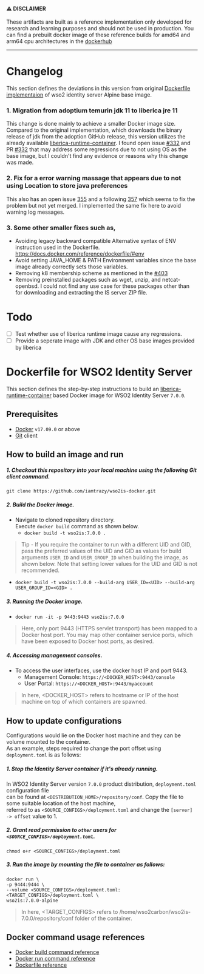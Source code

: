 #### ⚠️ DISCLAIMER

These artifacts are built as a reference implementation only developed for research and learning purposes and should not be used in production. You can find a prebuilt docker image of these reference builds for amd64 and arm64 cpu architectures in the [dockerhub]("https://hub.docker.com/r/iamtrazy/wso2is")

---

# Changelog

This section defines the deviations in this version from original [Dockerfile implementaion](https://github.com/wso2/docker-is/blob/master/dockerfiles/alpine/is/Dockerfile) of wso2 identity server Alpine base image.

### 1. Migration from adoptium temurin jdk 11 to liberica jre 11

This change is done mainly to achieve a smaller Docker image size. Compared to the original implementation, which downloads the binary release of jdk from the adoption GitHub release, this version utilizes the already available [liberica-runtime-container](https://hub.docker.com/r/bellsoft/liberica-runtime-container). I found open issue [#332](https://github.com/wso2/docker-is/issues/333) and PR [#332](https://github.com/wso2/docker-is/pull/332) that may address some regressions due to not using OS as the base image, but I couldn't find any evidence or reasons why this change was made.

### 2. Fix for a error warning massage that appears due to not using Location to store java preferences

This also has an open issue [355]("https://github.com/wso2/docker-is/issues/355") and a following [357]("https://github.com/wso2/docker-is/pull/357") which seems to fix the problem but not yet merged. I implemented the same fix here to avoid warning log messages.

### 3. Some other smaller fixes such as,
- Avoiding legacy backward compatible Alternative syntax of ENV instruction used in the Dockerfile. https://docs.docker.com/reference/dockerfile/#env
- Avoid setting JAVA_HOME & PATH Environment variables since the base image already correctly sets those variables.
- Removing k8 membership scheme as mentioned in the [#403]("https://github.com/wso2/docker-is/pull/403)
- Removing preinstalled packages such as wget, unzip, and netcat-openbsd. I could not find any use case for these packages other than for downloading and extracting the IS server ZIP file.

# Todo

- [ ] Test whether use of liberica runtime image cause any regressions.
- [ ] Provide a seperate image with JDK and other OS base images provided by liberica

# Dockerfile for WSO2 Identity Server

This section defines the step-by-step instructions to build an [liberica-runtime-container](https://hub.docker.com/r/bellsoft/liberica-runtime-container) based Docker image for WSO2 Identity Server `7.0.0`.

## Prerequisites

- [Docker](https://www.docker.com/get-docker) `v17.09.0` or above
- [Git](https://git-scm.com/book/en/v2/Getting-Started-Installing-Git) client

## How to build an image and run

##### 1. Checkout this repository into your local machine using the following Git client command.

```
git clone https://github.com/iamtrazy/wso2is-docker.git
```

##### 2. Build the Docker image.

- Navigate to cloned repository directory. <br>
  Execute `docker build` command as shown below.
  - `docker build -t wso2is:7.0.0 .`

> Tip - If you require the container to run with a different UID and GID, pass the preferred values of the UID and GID
> as values for build arguments `USER_ID` and `USER_GROUP_ID` when building the image, as shown below. Note
> that setting lower values for the UID and GID is not recommended.

- `docker build -t wso2is:7.0.0 --build-arg USER_ID=<UID> --build-arg USER_GROUP_ID=<GID> .`

##### 3. Running the Docker image.

- `docker run -it -p 9443:9443 wso2is:7.0.0`

> Here, only port 9443 (HTTPS servlet transport) has been mapped to a Docker host port.
> You may map other container service ports, which have been exposed to Docker host ports, as desired.

##### 4. Accessing management consoles.

- To access the user interfaces, use the docker host IP and port 9443.
  - Management Console: `https://<DOCKER_HOST>:9443/console`
  - User Portal: `https://<DOCKER_HOST>:9443/myaccount`

> In here, <DOCKER_HOST> refers to hostname or IP of the host machine on top of which containers are spawned.

## How to update configurations

Configurations would lie on the Docker host machine and they can be volume mounted to the container. <br>
As an example, steps required to change the port offset using `deployment.toml` is as follows:

##### 1. Stop the Identity Server container if it's already running.

In WSO2 Identity Server version `7.0.0` product distribution, `deployment.toml` configuration file <br>
can be found at `<DISTRIBUTION_HOME>/repository/conf`. Copy the file to some suitable location of the host machine, <br>
referred to as `<SOURCE_CONFIGS>/deployment.toml` and change the `[server] -> offset` value to 1.

##### 2. Grant read permission to `other` users for `<SOURCE_CONFIGS>/deployment.toml`.

```
chmod o+r <SOURCE_CONFIGS>/deployment.toml
```

##### 3. Run the image by mounting the file to container as follows:

```
docker run \
-p 9444:9444 \
--volume <SOURCE_CONFIGS>/deployment.toml:<TARGET_CONFIGS>/deployment.toml \
wso2is:7.0.0-alpine
```

> In here, <TARGET_CONFIGS> refers to /home/wso2carbon/wso2is-7.0.0/repository/conf folder of the container.

## Docker command usage references

- [Docker build command reference](https://docs.docker.com/engine/reference/commandline/build/)
- [Docker run command reference](https://docs.docker.com/engine/reference/run/)
- [Dockerfile reference](https://docs.docker.com/engine/reference/builder/)
